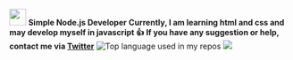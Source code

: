 <img width="30px" src="https://img2.arabpng.com/20180425/jrw/kisspng-node-js-javascript-web-application-express-js-comp-5ae0f84e2a4242.1423638015246930701731.jpg">  **Simple Node.js Developer** 
**Currently, I am learning html and css and may develop myself in javascript 👍**
**If you have any suggestion or help, contact me via [Twitter](https://twitter.com/sonyairlines)**
  <img src="https://github-readme-stats.vercel.app/api/top-langs/?username=9de&layout=compact&hide_title=1&card_width=500&theme=dark" alt="Top language used in my repos" />
 <img src="https://github-readme-stats-ouuan.vercel.app/api?username=9de&theme=dark&show_icons=true">
